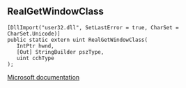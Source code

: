 ## RealGetWindowClass

```
[DllImport("user32.dll", SetLastError = true, CharSet = CharSet.Unicode)]
public static extern uint RealGetWindowClass(
   IntPtr hwnd,
   [Out] StringBuilder pszType,
   uint cchType
);
```

[Microsoft documentation](TODO)
